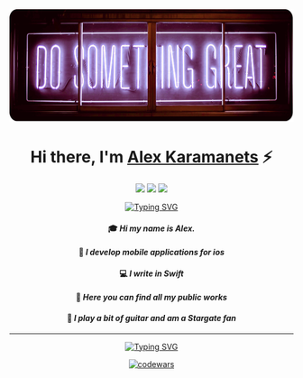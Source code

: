 
<center>
<img src="https://github.com/karamanets/karamanets/blob/main/logo.png" width="1000" height="200"> 
<center>

### <h1 align="center">Hi there, I'm <a href="https://github.com/karamanets" target="_blank">Alex Karamanets</a>   :zap:

![](https://img.shields.io/cocoapods/p/ios?color=%239356A0&label=Swift&logo=Swift&logoColor=%239356A0&style=plastic)  ![](https://img.shields.io/cocoapods/p/ios?color=%239356A0&label=SwiftUi&logo=Swift&logoColor=%239356A0&style=plastic)  ![](https://img.shields.io/cocoapods/p/ios?color=%239356A0&label=UiKit&logo=UIkit&logoColor=%239356A0&style=plastic)


<a href="https://git.io/typing-svg"><img src="https://readme-typing-svg.demolab.com?font=Fira+Code&pause=1000&color=9356A0&width=435&lines=A+little+bit+about+me" alt="Typing SVG" /></a>
#### :mortar_board: ***Hi my name is Alex.*** 
#### :calling: ***I develop mobile applications for ios*** 
#### :computer: ***I write in Swift***
#### :school_satchel: ***Here you can find all my public works*** 
#### :guitar: ***I play a bit of guitar and am a Stargate fan***
____
 
 
 
 
 
<a href="https://git.io/typing-svg"><img src="https://readme-typing-svg.demolab.com?font=Fira+Code&pause=1000&color=9356A0&width=435&lines=Just+try+it+simply" alt="Typing SVG" /></a>

[![codewars](https://www.codewars.com/users/Mr_Lucius/badges/large)](https://www.codewars.com/users/Mr_Lucius)




<gif src=". " width="200" height="200"> 



<!--
**karamanets/karamanets** is a ✨ _special_ ✨ repository because its `README.md` (this file) appears on your GitHub profile.

Here are some ideas to get you started:

- 🔭 I’m currently working on ...
- 🌱 I’m currently learning ...
- 👯 I’m looking to collaborate on ...
- 🤔 I’m looking for help with ...
- 💬 Ask me about ...
- 📫 How to reach me: ...
- 😄 Pronouns: ...
- ⚡ Fun fact: ...
-->
